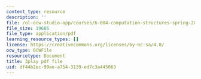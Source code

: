 ```yaml
---
content_type: resource
description: ''
file: /ol-ocw-studio-app/courses/6-004-computation-structures-spring-2017/df44b2ec99aea7543139ed7c3a445063_4PkKI_S9TIQ.pdf
file_size: 19685
file_type: application/pdf
learning_resource_types: []
license: https://creativecommons.org/licenses/by-nc-sa/4.0/
ocw_type: OCWFile
resourcetype: Document
title: 3play pdf file
uid: df44b2ec-99ae-a754-3139-ed7c3a445063
---
```

